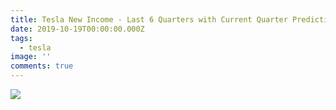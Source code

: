 ```yaml
---
title: Tesla New Income - Last 6 Quarters with Current Quarter Prediction
date: 2019-10-19T00:00:00.000Z
tags:
  - tesla
image: ''
comments: true
---
```

<img src="https://pbs.twimg.com/media/EHKxKA5WkAAHAku?format=jpg&name=medium">
